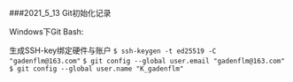 ###2021_5_13 Git初始化记录

Windows下Git Bash:

生成SSH-key绑定硬件与账户
`$ ssh-keygen -t ed25519 -C "gadenflm@163.com"`
`$ git config --global user.email "gadenflm@163.com"`
`$ git config --global user.name "K_gadenflm"`

